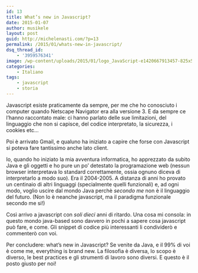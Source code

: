 ```yaml
---
id: 13
title: What’s new in Javascript?
date: 2015-01-07
author: musikele
layout: post
guid: http://michelenasti.com/?p=13
permalink: /2015/01/whats-new-in-javascript/
dsq_thread_id:
    - '3959576341'
image: /wp-content/uploads/2015/01/logo_JavaScript-e1420667913457-825x510.png
categories:
    - Italiano
tags:
    - javascript
    - storia
---
```


Javascript esiste praticamente da sempre, per me che ho conosciuto i computer quando Netscape Navigator era alla versione 3. E da sempre ce l’hanno raccontato male: ci hanno parlato delle sue limitazioni, del linguaggio che non si capisce, del codice interpretato, la sicurezza, i cookies etc…

Poi è arrivato Gmail, e qualuno ha iniziato a capire che forse con Javascript si poteva fare tantissimo anche lato client.

Io, quando ho iniziato la mia avventura informatica, ho apprezzato da subito Java e gli oggetti e ho pure un po’ detestato la programazione web (nessun browser interpretava lo standard correttamente, ossia ognuno diceva di interpretarlo a modo suo). Era il 2004-2005. A distanza di anni ho provato un centinaio di altri linguaggi (specialmente quelli funzionali) e, ad ogni modo, voglio uscire dal mondo Java perchè _secondo me_ non è il linguaggio del futuro. (Non lo è neanche javascript, ma il paradigma funzionale secondo me si!)

Così arrivo a javascript con _soli dieci_ anni di ritardo. Una cosa mi consola: in questo mondo java-based sono davvero in pochi a sapere cosa javascript può fare, e come. Gli snippet di codice più interessanti li condividerò e commenterò con voi.

Per concludere: what’s new in Javascript? Se venite da Java, e il 99% di voi è come me, everything is brand new. La filosofia è diversa, lo scopo è diverso, le best practices e gli strumenti di lavoro sono diversi. E questo è il posto giusto per noi!
